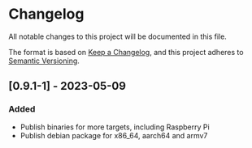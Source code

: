 # Changelog

All notable changes to this project will be documented in this file.

The format is based on [Keep a Changelog](https://keepachangelog.com/en/1.0.0/),
and this project adheres to [Semantic Versioning](https://semver.org/spec/v2.0.0.html).


## [0.9.1-1] - 2023-05-09

### Added

- Publish binaries for more targets, including Raspberry Pi
- Publish debian package for x86_64, aarch64 and armv7
